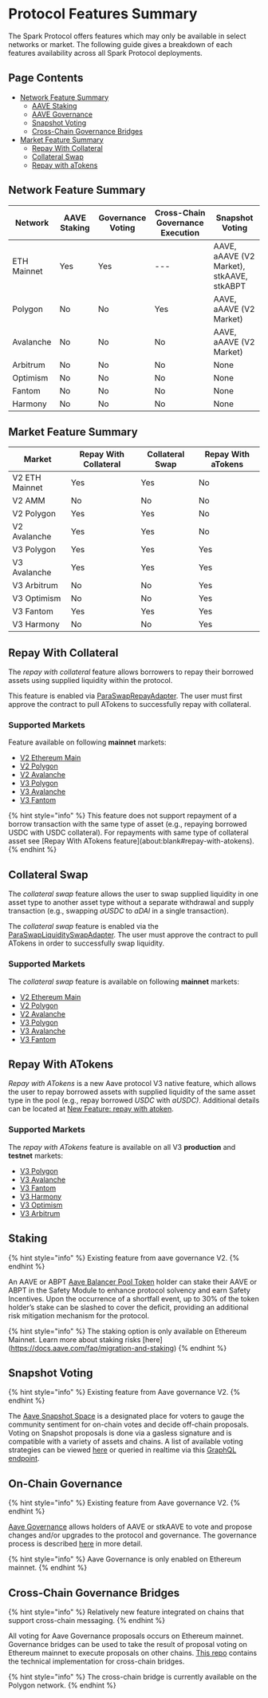 # Protocol Features Summary

The Spark Protocol offers features which may only be available in select networks or market. The following guide gives a breakdown of each features availability across all Spark Protocol deployments.

## Page Contents

* [Network Feature Summary](protocol-feature-summary.md#network-feature-summary)
  * [AAVE Staking](protocol-feature-summary.md#staking)
  * [AAVE Governance](protocol-feature-summary.md#on-chain-governance)
  * [Snapshot Voting](protocol-feature-summary.md#snapshot-voting)
  * [Cross-Chain Governance Bridges](protocol-feature-summary.md#cross-chain-governance-bridges)
* [Market Feature Summary](protocol-feature-summary.md#market-feature-summary)
  * [Repay With Collateral](protocol-feature-summary.md#repay-with-collateral)
  * [Collateral Swap](protocol-feature-summary.md#collateral-swap)
  * [Repay with aTokens](protocol-feature-summary.md#repay-with-atokens)

## Network Feature Summary

| Network     | AAVE Staking | Governance Voting | Cross-Chain Governance Execution | Snapshot Voting                           |
| ----------- | ------------ | ----------------- | -------------------------------- | ----------------------------------------- |
| ETH Mainnet | Yes          | Yes               | ---                              | AAVE, aAAVE (V2 Market), stkAAVE, stkABPT |
| Polygon     | No           | No                | Yes                              | AAVE, aAAVE (V2 Market)                   |
| Avalanche   | No           | No                | No                               | AAVE, aAAVE (V2 Market)                   |
| Arbitrum    | No           | No                | No                               | None                                      |
| Optimism    | No           | No                | No                               | None                                      |
| Fantom      | No           | No                | No                               | None                                      |
| Harmony     | No           | No                | No                               | None                                      |

## Market Feature Summary

| Market         | Repay With Collateral | Collateral Swap | Repay With aTokens |
| -------------- | --------------------- | --------------- | ------------------ |
| V2 ETH Mainnet | Yes                   | Yes             | No                 |
| V2 AMM         | No                    | No              | No                 |
| V2 Polygon     | Yes                   | Yes             | No                 |
| V2 Avalanche   | Yes                   | Yes             | No                 |
| V3 Polygon     | Yes                   | Yes             | Yes                |
| V3 Avalanche   | Yes                   | Yes             | Yes                |
| V3 Arbitrum    | No                    | No              | Yes                |
| V3 Optimism    | No                    | No              | Yes                |
| V3 Fantom      | Yes                   | Yes             | Yes                |
| V3 Harmony     | No                    | No              | Yes                |

## Repay With Collateral

The _repay with collateral_ feature allows borrowers to repay their borrowed assets using supplied liquidity within the protocol.

This feature is enabled via [ParaSwapRepayAdapter](https://github.com/aave/aave-v3-periphery/blob/master/contracts/adapters/paraswap/ParaSwapRepayAdapter.sol). The user must first approve the contract to pull ATokens to successfully repay with collateral.

### Supported Markets

Feature available on following **mainnet** markets:

* [V2 Ethereum Main](https://docs.aave.com/developers/v/2.0/deployed-contracts/deployed-contracts)
* [V2 Polygon](https://docs.aave.com/developers/v/2.0/deployed-contracts/matic-polygon-market)
* [V2 Avalanche](https://docs.aave.com/developers/v/2.0/deployed-contracts/avalanche-market)
* [V3 Polygon](../deployed-contracts/v3-mainnet/polygon.md)
* [V3 Avalanche](../deployed-contracts/v3-mainnet/avalanche.md)
* [V3 Fantom](../deployed-contracts/v3-mainnet/fantom.md)

{% hint style="info" %}
This feature does not support repayment of a borrow transaction with the same type of asset (e.g., repaying borrowed USDC with USDC collateral). For repayments with same type of collateral asset see \[Repay With ATokens feature]\(about:blank#repay-with-atokens).
{% endhint %}

## Collateral Swap

The _collateral swap_ feature allows the user to swap supplied liquidity in one asset type to another asset type without a separate withdrawal and supply transaction (e.g., swapping _aUSDC_ to _aDAI_ in a single transaction).

The _collateral swap_ feature is enabled via the [ParaSwapLiquiditySwapAdapter](https://github.com/aave/aave-v3-periphery/blob/master/contracts/adapters/paraswap/ParaSwapLiquiditySwapAdapter.sol). The user must approve the contract to pull ATokens in order to successfully swap liquidity.

### Supported Markets

The _collateral swap_ feature is available on following **mainnet** markets:

* [V2 Ethereum Main](https://docs.aave.com/developers/v/2.0/deployed-contracts/deployed-contracts)
* [V2 Polygon](https://docs.aave.com/developers/v/2.0/deployed-contracts/matic-polygon-market)
* [V2 Avalanche](https://docs.aave.com/developers/v/2.0/deployed-contracts/avalanche-market)
* [V3 Polygon](../deployed-contracts/v3-mainnet/polygon.md)
* [V3 Avalanche](../deployed-contracts/v3-mainnet/avalanche.md)
* [V3 Fantom](../deployed-contracts/v3-mainnet/fantom.md)

## Repay With ATokens

_Repay with ATokens_ is a new Aave protocol V3 native feature, which allows the user to repay borrowed assets with supplied liquidity of the same asset type in the pool (e.g., repay borrowed _USDC_ with _aUSDC)_. Additional details can be located at [New Feature: repay with atoken](../whats-new/repay-with-atokens.md).

### Supported Markets

The _repay with ATokens_ feature is available on all V3 **production** and **testnet** markets:

* [V3 Polygon](../deployed-contracts/v3-mainnet/polygon.md)
* [V3 Avalanche](../deployed-contracts/v3-mainnet/avalanche.md)
* [V3 Fantom](../deployed-contracts/v3-mainnet/fantom.md)
* [V3 Harmony](../deployed-contracts/v3-mainnet/harmony.md)
* [V3 Optimism](../deployed-contracts/v3-mainnet/optimism.md)
* [V3 Arbitrum](../deployed-contracts/v3-mainnet/arbitrum.md)

## Staking

{% hint style="info" %}
Existing feature from aave governance V2.
{% endhint %}

An AAVE or ABPT [Aave Balancer Pool Token](https://pools.balancer.exchange/#/pool/0xc697051d1c6296c24ae3bcef39aca743861d9a81/about) holder can stake their AAVE or ABPT in the Safety Module to enhance protocol solvency and earn Safety Incentives. Upon the occurrence of a shortfall event, up to 30% of the token holder’s stake can be slashed to cover the deficit, providing an additional risk mitigation mechanism for the protocol.

{% hint style="info" %}
The staking option is only available on Ethereum Mainnet. Learn more about staking risks \[here]\(https://docs.aave.com/faq/migration-and-staking)
{% endhint %}

## Snapshot Voting

{% hint style="info" %}
Existing feature from Aave governance V2.
{% endhint %}

The [Aave Snapshot Space](https://snapshot.org/#/aave.eth) is a designated place for voters to gauge the community sentiment for on-chain votes and decide off-chain proposals. Voting on Snapshot proposals is done via a gasless signature and is compatible with a variety of assets and chains. A list of available voting strategies can be viewed [here](protocol-feature-summary.md#network-feature-summary) or queried in realtime via this [GraphQL endpoint](https://hub.snapshot.org/graphql?query=%0Aquery%20Spaces%20%7B%0A%20%20spaces\(%0A%20%20%20%20first%3A%2020%2C%0A%20%20%20%20skip%3A%200%2C%0A%20%20%20%20orderBy%3A%20%22created%22%2C%0A%20%20%20%20orderDirection%3A%20desc%2C%0A%20%20%20%20where%3A%20%7Bid%3A%20%22aave.eth%22%7D%0A%20%20\)%20%7B%0A%20%20%20%20id%0A%20%20%20%20name%0A%20%20%20%20about%0A%20%20%20%20network%0A%20%20%20%20symbol%0A%20%20%20%20strategies%20%7B%0A%20%20%20%20%20%20name%0A%20%20%20%20%20%20network%0A%20%20%20%20%20%20params%0A%20%20%20%20%7D%0A%20%20%20%20admins%0A%20%20%20%20members%0A%20%20%20%20filters%20%7B%0A%20%20%20%20%20%20minScore%0A%20%20%20%20%20%20onlyMembers%0A%20%20%20%20%7D%0A%20%20%20%20plugins%0A%20%20%7D%0A%7D).

## On-Chain Governance

{% hint style="info" %}
Existing feature from Aave governance V2.
{% endhint %}

[Aave Governance](https://docs.aave.com/developers/v/2.0/protocol-governance/governance) allows holders of AAVE or stkAAVE to vote and propose changes and/or upgrades to the protocol and governance. The governance process is described [here](https://docs.aave.com/governance/) in more detail.

{% hint style="info" %}
Aave Governance is only enabled on Ethereum mainnet.
{% endhint %}

## Cross-Chain Governance Bridges

{% hint style="info" %}
Relatively new feature integrated on chains that support cross-chain messaging.
{% endhint %}

All voting for Aave Governance proposals occurs on Ethereum mainnet. Governance bridges can be used to take the result of proposal voting on Ethereum mainnet to execute proposals on other chains. [This repo](https://github.com/aave/governance-crosschain-bridges) contains the technical implementation for cross-chain bridges.

{% hint style="info" %}
The cross-chain bridge is currently available on the Polygon network.
{% endhint %}
